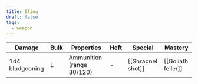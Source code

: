 ```yaml
---
title: Sling
draft: false
tags:
  - weapon
---
```

| Damage          | Bulk | Properties                                     | Heft | Special           | Mastery              |
| --------------- | ---- | ---------------------------------------------- | ---- | ----------------- | -------------------- |
| 1d4 bludgeoning | L    | Ammunition (range 30/120)                      | -    | [[Shrapnel shot]] | [[Goliath feller]]   |

